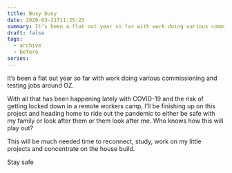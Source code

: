 ```yaml
---
title: Busy busy
date: 2020-03-21T11:25:23
summary: It’s been a flat out year so far with work doing various commissioning and testing jobs around OZ. With all that has been happening lately with COVID-19, lockdowns and essential workers to keep it all ticking along.
draft: false
tags:
  - archive
  - before
series:
---
```


It’s been a flat out year so far with work doing various commissioning and testing jobs around OZ. 

 With all that has been happening lately with COVID-19 and the risk of getting locked down in a remote workers camp, I’ll be finishing up on this project and heading home to ride out the pandemic to either be safe with my family or look after them or them look after me. Who knows how this will play out? 
 
 This will be much needed time to reconnect, study, work on my little projects and concentrate on the house build. 
 
 Stay safe